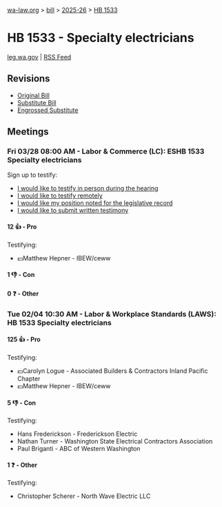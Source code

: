 [wa-law.org](/) > [bill](/bill/) > [2025-26](/bill/2025-26/) > [HB 1533](/bill/2025-26/hb/1533/)

# HB 1533 - Specialty electricians
[leg.wa.gov](https://app.leg.wa.gov/billsummary?BillNumber=1533&Year=2025&Initiative=false) | [RSS Feed](./rss.xml)

## Revisions
* [Original Bill](1/)
* [Substitute Bill](S/)
* [Engrossed Substitute](S.E/)

## Meetings
### Fri 03/28 08:00 AM - Labor & Commerce (LC): ESHB 1533 Specialty electricians
Sign up to testify:
* [I would like to testify in person during the hearing](https://app.leg.wa.gov/csi/Testifier/Add?chamber=House&mId=33145&aId=166133&caId=26652&tId=1)
* [I would like to testify remotely](https://app.leg.wa.gov/csi/Testifier/Add?chamber=House&mId=33145&aId=166133&caId=26652&tId=2)
* [I would like my position noted for the legislative record](https://app.leg.wa.gov/csi/Testifier/Add?chamber=House&mId=33145&aId=166133&caId=26652&tId=3)
* [I would like to submit written testimony](https://app.leg.wa.gov/csi/Testifier/Add?chamber=House&mId=33145&aId=166133&caId=26652&tId=4)

#### 12 👍 - Pro
Testifying:
* 💵Matthew Hepner - IBEW/ceww

#### 1 👎 - Con

#### 0 ❓ - Other

### Tue 02/04 10:30 AM - Labor & Workplace Standards (LAWS): HB 1533 Specialty electricians
#### 125 👍 - Pro
Testifying:
* 💵Carolyn Logue - Associated Builders & Contractors Inland Pacific Chapter
* 💵Matthew Hepner - IBEW/ceww

#### 5 👎 - Con
Testifying:
* Hans Frederickson - Frederickson Electric
* Nathan Turner - Washington State Electrical Contractors Association
* Paul Briganti - ABC of Western Washington

#### 1 ❓ - Other
Testifying:
* Christopher Scherer - North Wave Electric LLC

